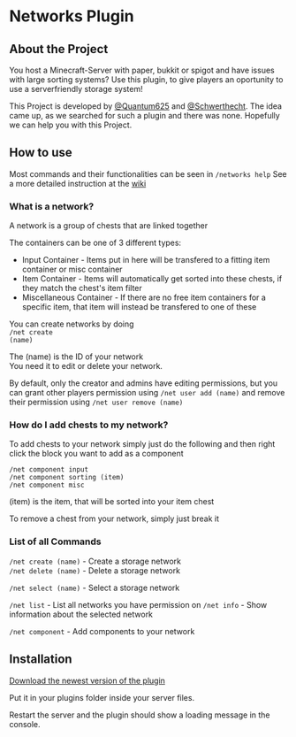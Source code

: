# Networks Plugin

## About the Project

You host a Minecraft-Server with paper, bukkit or spigot and have issues with large sorting systems? Use this plugin, to give players an oportunity to use a serverfriendly storage system!

This Project is developed by <a href="https://github.com/Quantum625">@Quantum625</a> and <a href="https://github.com/Schwerthecht">@Schwerthecht</a>. The idea came up, as we searched for such a plugin and there was none. Hopefully we can help you with this Project.



## How to use

Most commands and their functionalities can be seen in <code>/networks help</code>
See a more detailed instruction at the [wiki](https://github.com/Quantum625/networks/wiki)


### What is a network?

A network is a group of chests that are linked together

The containers can be one of 3 different types:<br />
- Input Container - Items put in here will be transfered to a fitting item container or misc container<br />
- Item Container - Items will automatically get sorted into these chests, if they match the chest's item filter<br />
- Miscellaneous Container - If there are no free item containers for a specific item, that item will instead be transfered to one of these

You can create networks by doing
<br /><code>/net create (name)</code>

The (name) is the ID of your network<br />
You need it to edit or delete your network.

By default, only the creator and admins have editing permissions, but you can grant other players permission using
`/net user add (name)`
and remove their permission using `/net user remove (name)`


### How do I add chests to my network?

To add chests to your network simply just do the following and then right click the block you want to add as a component

`/net component input` <br />
`/net component sorting (item)` <br />
`/net component misc` <br />

(item) is the item, that will be sorted into your item chest

To remove a chest from your network, simply just break it


### List of all Commands

`/net create (name)` - Create a storage network<br />
`/net delete (name)` - Delete a storage network

`/net select (name)` - Select a storage network<br />

`/net list` - List all networks you have permission on
`/net info` - Show information about the selected network

`/net component` - Add components to your network


## Installation

[Download the newest version of the plugin](https://github.com/Quantum625/networks/releases/tag/v1.0.0)

Put it in your plugins folder inside your server files.

Restart the server and the plugin should show a loading message in the console.
